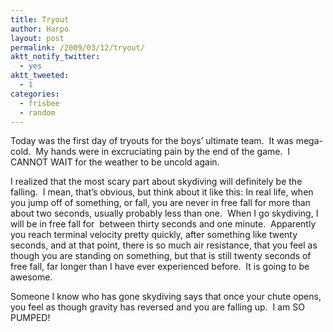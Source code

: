 ```yaml
---
title: Tryout
author: Harpo
layout: post
permalink: /2009/03/12/tryout/
aktt_notify_twitter:
  - yes
aktt_tweeted:
  - 1
categories:
  - frisbee
  - random
---
```

Today was the first day of tryouts for the boys&#8217; ultimate team.  It was mega-cold.  My hands were in excruciating pain by the end of the game.  I CANNOT WAIT for the weather to be uncold again.

I realized that the most scary part about skydiving will definitely be the falling.  I mean, that&#8217;s obvious, but think about it like this: In real life, when you jump off of something, or fall, you are never in free fall for more than about two seconds, usually probably less than one.  When I go skydiving, I will be in free fall for  between thirty seconds and one minute.  Apparently you reach terminal velocity pretty quickly, after something like twenty seconds, and at that point, there is so much air resistance, that you feel as though you are standing on something, but that is still twenty seconds of free fall, far longer than I have ever experienced before.  It is going to be awesome.

Someone I know who has gone skydiving says that once your chute opens, you feel as though gravity has reversed and you are falling up.  I am SO PUMPED!